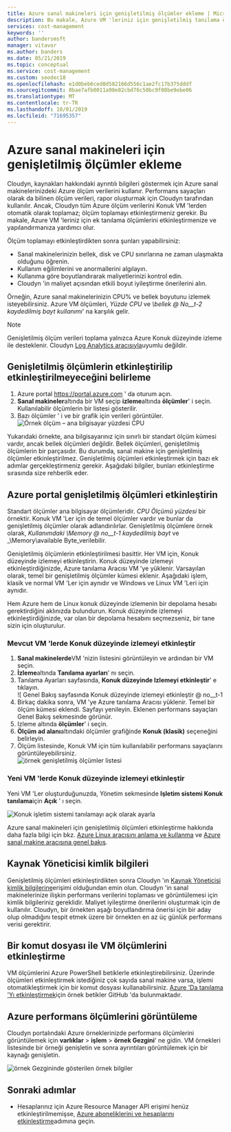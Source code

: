 ```yaml
---
title: Azure sanal makineleri için genişletilmiş ölçümler ekleme | Microsoft Docs
description: Bu makale, Azure VM 'leriniz için genişletilmiş tanılama ölçümlerini etkinleştirmenize ve yapılandırmanıza yardımcı olur.
services: cost-management
keywords: ''
author: bandersmsft
manager: vitavor
ms.author: banders
ms.date: 05/21/2019
ms.topic: conceptual
ms.service: cost-management
ms.custom: seodec18
ms.openlocfilehash: e1d0beb6ced0d582166d556c1ae2fc17b375dddf
ms.sourcegitcommit: 8bae7afb0011a98e82cbd76c50bc9f08be9ebe06
ms.translationtype: MT
ms.contentlocale: tr-TR
ms.lasthandoff: 10/01/2019
ms.locfileid: "71695357"
---
```

# <a name="add-extended-metrics-for-azure-virtual-machines"></a>Azure sanal makineleri için genişletilmiş ölçümler ekleme

Cloudyn, kaynakları hakkındaki ayrıntılı bilgileri göstermek için Azure sanal makinelerinizdeki Azure ölçüm verilerini kullanır. Performans sayaçları olarak da bilinen ölçüm verileri, rapor oluşturmak için Cloudyn tarafından kullanılır. Ancak, Cloudyn tüm Azure ölçüm verilerini Konuk VM 'lerden otomatik olarak toplamaz; ölçüm toplamayı etkinleştirmeniz gerekir. Bu makale, Azure VM 'leriniz için ek tanılama ölçümlerini etkinleştirmenize ve yapılandırmanıza yardımcı olur.

Ölçüm toplamayı etkinleştirdikten sonra şunları yapabilirsiniz:

- Sanal makinelerinizin bellek, disk ve CPU sınırlarına ne zaman ulaşmakta olduğunu öğrenin.
- Kullanım eğilimlerini ve anormallerini algılayın.
- Kullanıma göre boyutlandırarak maliyetlerinizi kontrol edin.
- Cloudyn 'in maliyet açısından etkili boyut iyileştirme önerilerini alın.

Örneğin, Azure sanal makinelerinizin CPU% ve bellek boyutunu izlemek isteyebilirsiniz. Azure VM ölçümleri, _Yüzde CPU_ ve _\bellek @ No__t-2 kaydedilmiş bayt kullanımı_' na karşılık gelir.

> [!NOTE]
> Genişletilmiş ölçüm verileri toplama yalnızca Azure Konuk düzeyinde izleme ile desteklenir. Cloudyn [Log Analytics aracısıyla](../azure-monitor/platform/agents-overview.md)uyumlu değildir. 

## <a name="determine-whether-extended-metrics-are-enabled"></a>Genişletilmiş ölçümlerin etkinleştirilip etkinleştirilmeyeceğini belirleme

1. Azure portal https://portal.azure.com ' da oturum açın.
2. **Sanal makineler**altında bir VM seçip **izleme**altında **ölçümler**' i seçin. Kullanılabilir ölçümlerin bir listesi gösterilir.
3. Bazı ölçümler ' i ve bir grafik için verileri görüntüler.  
    ![Örnek ölçüm – ana bilgisayar yüzdesi CPU](./media/azure-vm-extended-metrics/metric01.png)

Yukarıdaki örnekte, ana bilgisayarınız için sınırlı bir standart ölçüm kümesi vardır, ancak bellek ölçümleri değildir. Bellek ölçümleri, genişletilmiş ölçümlerin bir parçasıdır. Bu durumda, sanal makine için genişletilmiş ölçümler etkinleştirilmez. Genişletilmiş ölçümleri etkinleştirmek için bazı ek adımlar gerçekleştirmeniz gerekir. Aşağıdaki bilgiler, bunları etkinleştirme sırasında size rehberlik eder.

## <a name="enable-extended-metrics-in-the-azure-portal"></a>Azure portal genişletilmiş ölçümleri etkinleştirin

Standart ölçümler ana bilgisayar ölçümleridir. _CPU Ölçümü yüzdesi_ bir örnektir. Konuk VM 'Ler için de temel ölçümler vardır ve bunlar da genişletilmiş ölçümler olarak adlandırılırlar. Genişletilmiş ölçümlere örnek olarak, _Kullanımdaki \Memory @ no__t-1 kaydedilmiş bayt_ ve _\Memory\available Byte_verilebilir.

Genişletilmiş ölçümlerin etkinleştirilmesi basittir. Her VM için, Konuk düzeyinde izlemeyi etkinleştirin. Konuk düzeyinde izlemeyi etkinleştirdiğinizde, Azure tanılama Aracısı VM 'ye yüklenir. Varsayılan olarak, temel bir genişletilmiş ölçümler kümesi eklenir. Aşağıdaki işlem, klasik ve normal VM 'Ler için aynıdır ve Windows ve Linux VM 'Leri için aynıdır.

Hem Azure hem de Linux konuk düzeyinde izlemenin bir depolama hesabı gerektirdiğini aklınızda bulundurun. Konuk düzeyinde izlemeyi etkinleştirdiğinizde, var olan bir depolama hesabını seçmezseniz, bir tane sizin için oluşturulur.

### <a name="enable-guest-level-monitoring-on-existing-vms"></a>Mevcut VM 'lerde Konuk düzeyinde izlemeyi etkinleştir

1. **Sanal makinelerde**VM 'nizin listesini görüntüleyin ve ardından bir VM seçin.
2. **İzleme**altında **Tanılama ayarları**' nı seçin.
3. Tanılama Ayarları sayfasında, **Konuk düzeyinde Izlemeyi etkinleştir**' e tıklayın.  
    ![ Genel Bakış sayfasında Konuk düzeyinde izlemeyi etkinleştir @ no__t-1
4. Birkaç dakika sonra, VM 'ye Azure tanılama Aracısı yüklenir. Temel bir ölçüm kümesi eklendi. Sayfayı yenileyin. Eklenen performans sayaçları Genel Bakış sekmesinde görünür.
5. Izleme altında **ölçümler**' i seçin.
6. **Ölçüm ad alanı**altındaki ölçümler grafiğinde **Konuk (klasik)** seçeneğini belirleyin.
7. Ölçüm listesinde, Konuk VM için tüm kullanılabilir performans sayaçlarını görüntüleyebilirsiniz.  
    ![örnek genişletilmiş ölçümler listesi](./media/azure-vm-extended-metrics/extended-metrics.png)

### <a name="enable-guest-level-monitoring-on-new-vms"></a>Yeni VM 'lerde Konuk düzeyinde izlemeyi etkinleştir

Yeni VM 'Ler oluşturduğunuzda, Yönetim sekmesinde **Işletim sistemi Konuk tanılama**için **Açık** ' ı seçin.

![Konuk işletim sistemi tanılamayı açık olarak ayarla](./media/azure-vm-extended-metrics/new-enable-diag.png)

Azure sanal makineleri için genişletilmiş ölçümleri etkinleştirme hakkında daha fazla bilgi için bkz. [Azure Linux aracısını anlama ve kullanma](../virtual-machines/extensions/agent-linux.md) ve [Azure sanal makine aracısına genel bakış](../virtual-machines/extensions/agent-windows.md).

## <a name="resource-manager-credentials"></a>Kaynak Yöneticisi kimlik bilgileri

Genişletilmiş ölçümleri etkinleştirdikten sonra Cloudyn 'ın [Kaynak Yöneticisi kimlik bilgilerine](activate-subs-accounts.md)erişimi olduğundan emin olun. Cloudyn 'in sanal makinelerinize ilişkin performans verilerini toplaması ve görüntülemesi için kimlik bilgileriniz gereklidir. Maliyet iyileştirme önerilerini oluşturmak için de kullanılır. Cloudyn, bir örnekten aşağı boyutlandırma önerisi için bir aday olup olmadığını tespit etmek üzere bir örnekten en az üç günlük performans verisi gerektirir.

## <a name="enable-vm-metrics-with-a-script"></a>Bir komut dosyası ile VM ölçümlerini etkinleştirme

VM ölçümlerini Azure PowerShell betiklerle etkinleştirebilirsiniz. Üzerinde ölçümleri etkinleştirmek istediğiniz çok sayıda sanal makine varsa, işlemi otomatikleştirmek için bir komut dosyası kullanabilirsiniz. [Azure 'Da tanılama 'Yı etkinleştirmek](https://github.com/Cloudyn/azure-enable-diagnostics)için örnek betikler GitHub 'da bulunmaktadır.

## <a name="view-azure-performance-metrics"></a>Azure performans ölçümlerini görüntüleme

Cloudyn portalındaki Azure örneklerinizde performans ölçümlerini görüntülemek için **varlıklar** > **işlem** > **örnek Gezgini**' ne gidin. VM örnekleri listesinde bir örneği genişletin ve sonra ayrıntıları görüntülemek için bir kaynağı genişletin.

![örnek Gezgininde gösterilen örnek bilgiler](./media/azure-vm-extended-metrics/instance-explorer.png)

## <a name="next-steps"></a>Sonraki adımlar

- Hesaplarınız için Azure Resource Manager API erişimi henüz etkinleştirilmemişse, [Azure aboneliklerini ve hesaplarını etkinleştirme](activate-subs-accounts.md)adımına geçin.
